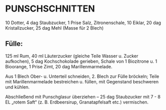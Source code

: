 # PUNSCHSCHNITTEN

10 Dotter, 4 dag Staubzucker, 1 Prise Salz, Zitronenschale, 10 Eiklar,
20 dag Kristallzucker, 25 dag Mehl (Masse für 2 Blech)

## Fülle:

125 ml Rum, 40 ml Läuterzucker (gleiche Teile Wasser u. Zucker
aufkochen), 5 dag Kochschokolade gerieben, Schale von 1 Biozitrone u. 1
Bioorange, 1 Prise Zimt, 20 dag Marillenmarmelade.

Aus 1 Blech Ober- u. Unterteil schneiden, 2. Blech zur Fülle bröckeln;
Teile mit Marillenmarmelade bestreichen u. füllen, mit Gegenstand
beschweren und kühlen.

Abschließend mit Punschglasur überziehen – 25 dag Staubzucker mit 7 - 8
EL „rotem Saft“ (z. B. Erdbeersirup, Granatapfelsaft etc.) vermischen.

